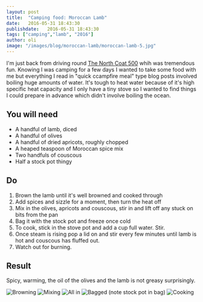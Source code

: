 ```yaml
---
layout: post
title:  "Camping food: Moroccan Lamb"
date:   2016-05-31 18:43:30
publishdate:   2016-05-31 18:43:30
tags: ["camping","lamb", "2016"]
author: oli
image: "/images/blog/moroccan-lamb/moroccan-lamb-5.jpg"
---
```


I'm just back from driving round [The North Coat 500](https://www.northcoast500.com) whih was tremendous fun.  Knowing I was camping for a few days I wanted to take some food with me but everything I read in "quick ccampfire meal" type blog posts involved boiling huge amounts of water.  It's tough to heat water because of it's high specific heat capacity and I only have a tiny stove so I wanted to find things I could prepare in advance which didn't involve boiling the ocean.

## You will need

* A handful of lamb, diced
* A handful of olives
* A handful of dried apricots, roughly chopped
* A heaped teaspoon of Moroccan spice mix
* Two handfuls of couscous
* Half a stock pot thingy

## Do

1. Brown the lamb until it's well browned and cooked through
2. Add spices and sizzle for a moment, then turn the heat off
3. Mix in the olives, apricots and couscous, stir in and lift off any stuck on bits from the pan
4. Bag it with the stock pot and freeze once cold
5. To cook, stick in the stove pot and add a cup full water. Stir.
6. Once steam is rising pop a lid on and stir every few minutes until lamb is hot and couscous has fluffed out.
7. Watch out for burning.



## Result
Spicy, warming, the oil of the olives and the lamb is not greasy surprisingly.

![Browning](/images/blog/moroccan-lamb/moroccan-lamb-1.jpg)
![Mixing](/images/blog/moroccan-lamb/moroccan-lamb-2.jpg)
![All in](/images/blog/moroccan-lamb/moroccan-lamb-3.jpg)
![Bagged (note stock pot in bag)](/images/blog/moroccan-lamb/moroccan-lamb-4.jpg)
![Cooking](/images/blog/moroccan-lamb/moroccan-lamb-5.jpg)
